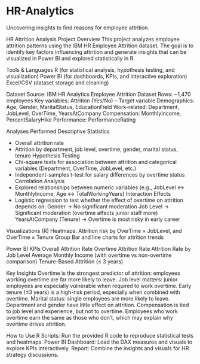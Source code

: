# HR-Analytics
Uncovering insights to find reasons for employee attrition.

HR Attrition Analysis
Project Overview
This project analyzes employee attrition patterns using the IBM HR Employee Attrition dataset. The goal is to identify key factors influencing attrition and generate insights that can be visualized in Power BI and explored statistically in R.

Tools & Languages
R (for statistical analysis, hypothesis testing, and visualization)
Power BI (for dashboards, KPIs, and interactive exploration)
Excel/CSV (dataset storage and cleaning)

Dataset
Source: IBM HR Analytics Employee Attrition Dataset
Rows: ~1,470 employees
Key variables:
Attrition (Yes/No) – Target variable
Demographics: Age, Gender, MaritalStatus, EducationField
Work-related: Department, JobLevel, OverTime, YearsAtCompany
Compensation: MonthlyIncome, PercentSalaryHike
Performance: PerformanceRating

Analyses Performed
Descriptive Statistics
- Overall attrition rate
- Attrition by department, job level, overtime, gender, marital status, tenure
Hypothesis Testing
- Chi-square tests for association between attrition and categorical variables (Department, OverTime, JobLevel, etc.)
- Independent-samples t-test for salary differences by overtime status
Correlation Analysis
- Explored relationships between numeric variables (e.g., JobLevel ↔ MonthlyIncome, Age ↔ TotalWorkingYears)
Interaction Effects
- Logistic regression to test whether the effect of overtime on attrition depends on:
   Gender → No significant moderation
   Job Level → Significant moderation (overtime affects junior staff more)
   YearsAtCompany (Tenure) → Overtime is most risky in early career

Visualizations (R)
Heatmaps: Attrition risk by OverTime × JobLevel, and OverTime × Tenure Group
Bar and line charts for attrition trends

Power BI KPIs
Overall Attrition Rate
Overtime Attrition Rate
Attrition Rate by Job Level
Average Monthly Income (with overtime vs non-overtime comparison)
Tenure-Based Attrition (≤ 3 years)

Key Insights
Overtime is the strongest predictor of attrition: employees working overtime are far more likely to leave.
Job level matters: junior employees are especially vulnerable when required to work overtime.
Early tenure (≤3 years) is a high-risk period, especially when combined with overtime.
Marital status: single employees are more likely to leave.
Department and gender have little effect on attrition.
Compensation is tied to job level and experience, but not to overtime. Employees who work overtime earn the same as those who don’t, which may explain why overtime drives attrition.

How to Use
R Scripts: Run the provided R code to reproduce statistical tests and heatmaps.
Power BI Dashboard: Load the DAX measures and visuals to explore KPIs interactively.
Report: Combine the insights and visuals for HR strategy discussions.
